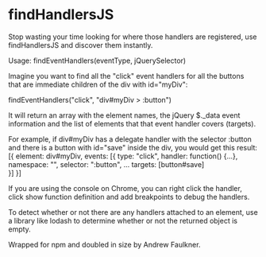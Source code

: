 findHandlersJS
==============

Stop wasting your time looking for where those handlers are registered, use findHandlersJS and discover them instantly.

Usage: findEventHandlers(eventType, jQuerySelector)

Imagine you want to find all the "click" event handlers for all the buttons that are immediate children of the div with id="myDiv":

findEventHandlers("click", "div#myDiv > :button")

It will return an array with the element names, the jQuery $._data event information and the list of elements that that event handler covers (targets).

For example, if div#myDiv has a delegate handler with the selector :button and there is a button with id="save" inside the div, you would get this result:
[{
	element: div#myDiv,
	events: [{
		type: "click",
		handler: function() {...},
		namespace: "",
		selector: ":button",
		...
		targets: [button#save]			
	}]
}] 

If you are using the console on Chrome, you can right click the handler, click show function definition and add breakpoints to debug the handlers.

To detect whether or not there are any handlers attached to an element, use a library like lodash to determine whether or not the returned object is empty.


Wrapped for npm and doubled in size by Andrew Faulkner.
